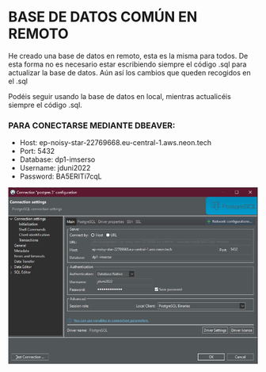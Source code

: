# BASE DE DATOS COMÚN EN REMOTO

He creado una base de datos en remoto, esta es la misma para todos. De esta forma no es necesario estar escribiendo siempre el código .sql para actualizar la base de datos. Aún así los cambios que queden recogidos en el .sql

Podéis seguir usando la base de datos en local, mientras actualicéis siempre el código .sql.

### PARA CONECTARSE MEDIANTE DBEAVER:
- Host: ep-noisy-star-22769668.eu-central-1.aws.neon.tech
- Port: 5432
- Database: dp1-imserso
- Username: jduni2022
- Password: BA5ERITi7cqL

![Alt text](image.png)